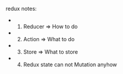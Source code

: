 redux notes:

- 1. Reducer => How to do
- 2. Action => What to do
- 3. Store => What to store
- 4. Redux state can not Mutation anyhow
